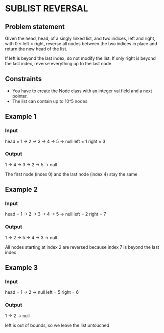# SUBLIST REVERSAL

## Problem statement

Given the head, head, of a singly linked list, and two indices, left and right, with 0 ≤ left < right, reverse all nodes
between the two indices in place and return the new head of the list.

If left is beyond the last index, do not modify the list. If only right is beyond the last index, reverse everything up
to the last node.

## Constraints

- You have to create the Node class with an integer val field and a next pointer.
- The list can contain up to 10^5 nodes.

## Example 1

### Input

head = 1 -> 2 -> 3 -> 4 -> 5 -> null
left = 1
right = 3

### Output

1 -> 4 -> 3 -> 2 -> 5 -> null

The first node (index 0) and the last node (index 4) stay the same

## Example 2

### Input

head = 1 -> 2 -> 3 -> 4 -> 5 -> null
left = 2
right = 7

### Output

1 -> 2 -> 5 -> 4 -> 3 -> null

All nodes starting at index 2 are reversed because index 7 is beyond
the last index

## Example 3

### Input

head = 1 -> 2 -> null
left = 5
right = 6

### Output

1 -> 2 -> null

left is out of bounds, so we leave the list untouched